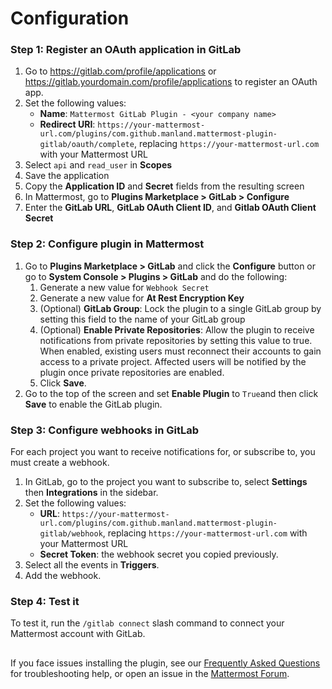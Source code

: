 # Configuration

### Step 1: Register an OAuth application in GitLab

1. Go to https://gitlab.com/profile/applications or https://gitlab.yourdomain.com/profile/applications to register an OAuth app.
2. Set the following values:
   - **Name**: `Mattermost GitLab Plugin - <your company name>`
   - **Redirect URI**: `https://your-mattermost-url.com/plugins/com.github.manland.mattermost-plugin-gitlab/oauth/complete`, replacing `https://your-mattermost-url.com` with your Mattermost URL
3. Select `api` and `read_user` in **Scopes**
4. Save the application
5. Copy the **Application ID** and **Secret** fields from the resulting screen
6. In Mattermost, go to **Plugins Marketplace > GitLab > Configure**
7. Enter the **GitLab URL**, **GitLab OAuth Client ID**, and **Gitlab OAuth Client Secret**

### Step 2: Configure plugin in Mattermost

1. Go to **Plugins Marketplace &gt; GitLab** and click the **Configure** button or go to **System Console > Plugins > GitLab** and do the following:
   1. Generate a new value for  `Webhook Secret` 
   2. Generate a new value for **At Rest Encryption Key**
     3. (Optional) **GitLab Group**: Lock the plugin to a single GitLab group by setting this field to the name of your GitLab group
     4. (Optional) **Enable Private Repositories**: Allow the plugin to receive notifications from private repositories by setting this value to true. When enabled, existing users must reconnect their accounts to gain access to a private project. Affected users will be notified by the plugin once private repositories are enabled.
   5. Click **Save**.
2. Go to the top of the screen and set **Enable Plugin** to `True`and then click **Save** to enable the GitLab plugin.

### Step 3: Configure webhooks in GitLab

For each project you want to receive notifications for, or subscribe to, you must create a webhook.

1. In GitLab, go to the project you want to subscribe to, select **Settings** then **Integrations** in the sidebar.
2. Set the following values:
   - **URL**: `https://your-mattermost-url.com/plugins/com.github.manland.mattermost-plugin-gitlab/webhook`, replacing `https://your-mattermost-url.com` with your Mattermost URL
   - **Secret Token**: the webhook secret you copied previously.
3. Select all the events in **Triggers**.
4. Add the webhook.

### Step 4: Test it

To test it, run the `/gitlab connect` slash command to connect your Mattermost account with GitLab.

## 

If you face issues installing the plugin, see our [Frequently Asked Questions]() for troubleshooting help, or open an issue in the [Mattermost Forum](http://forum.mattermost.org).
